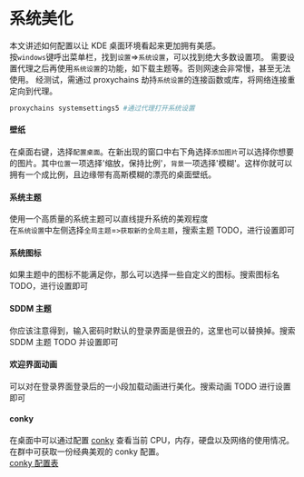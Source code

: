 # 系统美化

本文讲述如何配置以让 KDE 桌面环境看起来更加拥有美感。  
按`windows`键呼出菜单栏，找到`设置`=>`系统设置`，可以找到绝大多数设置项。
需要设置代理之后再使用`系统设置`的功能，如下载主题等。否则网速会非常慢，甚至无法使用。
经测试，需通过 proxychains 劫持`系统设置`的连接函数或库，将网络连接重定向到代理。

```bash
proxychains systemsettings5 #通过代理打开系统设置
```

#### 壁纸

在桌面右键，选择`配置桌面`。在新出现的窗口中右下角选择`添加图片`可以选择你想要的图片。其中`位置`一项选择'缩放，保持比例'，`背景`一项选择'模糊'。这样你就可以拥有一个成比例，且边缘带有高斯模糊的漂亮的桌面壁纸。

#### 系统主题

使用一个高质量的系统主题可以直线提升系统的美观程度  
在`系统设置`中左侧选择`全局主题`=`>获取新的全局主题`，搜索主题 TODO，进行设置即可

#### 系统图标

如果主题中的图标不能满足你，那么可以选择一些自定义的图标。搜索图标名 TODO，进行设置即可

#### SDDM 主题

你应该注意得到，输入密码时默认的登录界面是很丑的，这里也可以替换掉。搜索 SDDM 主题 TODO 并设置即可

#### 欢迎界面动画

可以对在登录界面登录后的一小段加载动画进行美化。搜索动画 TODO 进行设置即可

#### conky

在桌面中可以通过配置 [conky](https://github.com/brndnmtthws/conky) 查看当前 CPU，内存，硬盘以及网络的使用情况。  
在群中可获取一份经典美观的 conky 配置。  
[conky 配置表](http://conky.sourceforge.net/config_settings.html)
